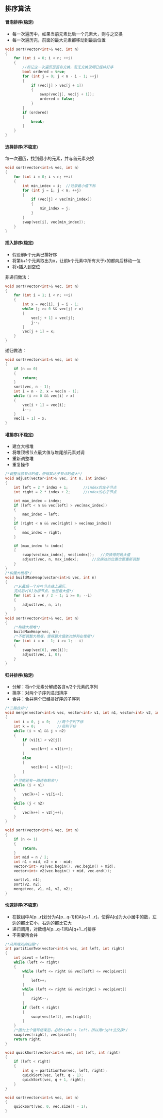## 排序算法

#### 冒泡排序(稳定)

* 每一次遍历中，如果当前元素比后一个元素大，则与之交换
* 每一次遍历完，前面的最大元素都移动到最后位置

```c++
void sort(vector<int>& vec, int n)
{
	for (int i = 0; i < n; ++i)
	{
		//标记这一次遍历是否有交换，若无交换说明已经排好序
		bool ordered = true;
		for (int j = 0; j < n - i - 1; ++j)
		{
			if (vec[j] > vec[j + 1])
			{
				swap(vec[j], vec[j + 1]);
				ordered = false;
			}
		}
		if (ordered)
		{
			break;
		}
	}
}
```

#### 选择排序(不稳定)

每一次遍历，找到最小的元素，并与首元素交换

```c++
void sort(vector<int>& vec, int n)
{
	for (int i = 0; i < n; ++i)
	{
		int min_index = i;	//记录最小值下标
		for (int j = i; j < n; ++j)
		{
			if (vec[j] < vec[min_index])
			{
				min_index = j;
			}
		}
		swap(vec[i], vec[min_index]);
	}
}
```

#### 插入排序(稳定)

* 假设前k个元素已排好序
* 将第k+1个元素取出为x，让前k个元素中所有大于x的都向后移动一位
* 将x插入到空位

非递归做法：

```C++
void sort(vector<int>& vec, int n)
{
	for (int i = 1; i < n; ++i)
	{
		int x = vec[i], j = i - 1;
		while (j >= 0 && vec[j] > x)
		{
			vec[j + 1] = vec[j];
			j--;
		}
		vec[j + 1] = x;
	}
}
```

递归做法：

```c++
void sort(vector<int>& vec, int n)
{
	if (n == 0)
	{
		return;
	}
	sort(vec, n - 1);
	int i = n - 2, x = vec[n - 1];
	while (i >= 0 && vec[i] > x)
	{
		vec[i + 1] = vec[i];
		i--;
	}
	vec[i + 1] = x;
}
```

#### 堆排序(不稳定)

* 建立大根堆
* 将堆顶根节点最大值与堆尾部元素对调
* 重新调整堆
* 重复操作

```c++
/*调整当前节点的值，使得其比子节点的值大*/
void adjust(vector<int>& vec, int n, int index)
{
	int left = 2 * index + 1;		//index的左子节点
	int right = 2 * index + 2;		//index的右子节点

	int max_index = index;
	if (left < n && vec[left] > vec[max_index])
	{
		max_index = left;
	}
	if (right < n && vec[right] > vec[max_index])
	{
		max_index = right;
	}

	if (max_index != index)
	{
		swap(vec[max_index], vec[index]);	//交换得到最大值
		adjust(vec, n, max_index);		//交换过的位置也要重新调整
	}
}
/*构建大根堆*/
void buildMaxHeap(vector<int>& vec, int n)
{
	/*从最后一个非叶节点往上遍历，
	完成后v[0]为根节点，也是最大值*/
	for (int i = n / 2 - 1; i >= 0; --i)
	{
		adjust(vec, n, i);
	}
}
void sort(vector<int>& vec, int n)
{
	/*构建大根堆*/
	buildMaxHeap(vec, n);
	/*不断调整大根堆，使得最大值依次排列在堆尾*/
	for (int i = n - 1; i >= 1; --i)
	{
		swap(vec[0], vec[i]);
		adjust(vec, i, 0);
	}
}
```

#### 归并排序(稳定)

* 分解：将n个元素分解成各含n/2个元素的序列
* 排序：对两个子序列递归排序
* 合并：合并两个已经排好序的子序列

```c++
/*二路合并*/
void merge(vector<int>& vec, vector<int> v1, int n1, vector<int> v2, int n2)
{
	int i = 0, j = 0;	//两个子列下标
	int k = 0;			//母列下标
	while (i < n1 && j < n2)
	{
		if (v1[i] < v2[j])
		{
			vec[k++] = v1[i++];
		}
		else
		{
			vec[k++] = v2[j++];
		}
	}
	/*可能还有一路还有剩余*/
	while (i < n1)
	{
		vec[k++] = v1[i++];
	}
	while (j < n2)
	{
		vec[k++] = v2[j++];
	}
}

void sort(vector<int>& vec, int n)
{
	if (n <= 1)
	{
		return;
	}
	int mid = n / 2;
	int n1 = mid, n2 = n - mid;
	vector<int> v1(vec.begin(), vec.begin() + mid);
	vector<int> v2(vec.begin() + mid, vec.end());

	sort(v1, n1);
	sort(v2, n2);
	merge(vec, v1, n1, v2, n2);
}
```

#### 快速排序(不稳定)

* 在数组中A[p...r]划分为A[p...q-1]和A[q+1...r]，使得A[q]为大小居中的数，左边的都比它小，右边的都比它大
* 递归调用，对数组A[p...q-1]和A[q+1...r]排序
* 不需要再合并

```c++
/*从两端双向扫描*/
int partitionTwo(vector<int>& vec, int left, int right)
{
	int pivot = left++;
	while (left <= right)
	{
		while (left <= right && vec[left] <= vec[pivot])
		{
			left++;
		}
		while (left <= right && vec[right] > vec[pivot])
		{
			right--;
		}
		if (left < right)
		{
			swap(vec[left], vec[right]);
		}
	}
    /*因为上个循环结束后，必然right > left，所以用right去交换*/
	swap(vec[right], vec[pivot]);
	return right;
}

void quickSort(vector<int>& vec, int left, int right)
{
	if (left < right)
	{
		int q = partitionTwo(vec, left, right);
		quickSort(vec, left, q - 1);
		quickSort(vec, q + 1, right);
	}
}

void sort(vector<int>& vec, int n)
{
	quickSort(vec, 0, vec.size() - 1);
}
```

